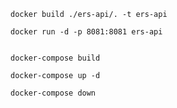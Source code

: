 

    docker build ./ers-api/. -t ers-api

    docker run -d -p 8081:8081 ers-api


    docker-compose build

    docker-compose up -d

    docker-compose down



